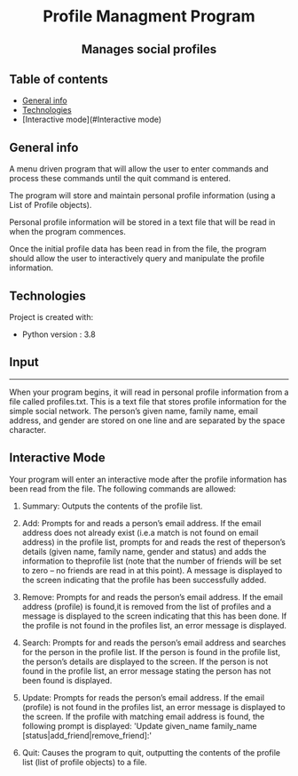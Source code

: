 

<h1 align="center">Profile Managment Program</h1>
<h2 align="center">Manages social profiles</h2>

## Table of contents
* [General info](#general-info)
* [Technologies](#technologies)
* [Interactive mode](#Interactive mode)

## General info
A menu driven program that will allow the user to enter commands and process these commands until the quit command is entered.

The program will store and maintain personal profile information (using a List of Profile objects). 

Personal profile information will be stored in a text file that will be read in when the program commences.

Once the initial profile data has been read in from the file, the program should allow the user to
interactively query and manipulate the profile information.

## Technologies
Project is created with:
*  Python version : 3.8

## Input
--- 
When your program begins, it will read in personal profile information from a file called profiles.txt.
This is a text file that stores profile information for the simple social network.
The person’s given name, family name, email address, and gender are stored on one line and are
separated by the space character.


## Interactive Mode
Your program will enter an interactive mode after the profile information has been read from the file. The following commands are allowed:

1. Summary:
Outputs the contents of the profile list.

2. Add:
Prompts for and reads a person’s email address. If the email address does not already exist (i.e.a match is not found on email address) in the profile list, prompts for and reads the rest of theperson’s details (given name, family name, gender and status) and adds the information to theprofile list (note that the number of friends will be set to zero – no friends are read in at this point).
A message is displayed to the screen indicating that the profile has been successfully added.

3. Remove:
Prompts for and reads the person’s email address. If the email address (profile) is found,it is removed from the list of profiles and a message is displayed to the screen indicating
that this has been done. If the profile is not found in the profiles list, an error message is displayed.

4. Search:
Prompts for and reads the person’s email address and searches for the person in the profile list.
If the person is found in the profile list, the person’s details are displayed to the screen. If the person is not found in the profile list, an error message stating the person has not been found is displayed.

5. Update:
Prompts for reads the person’s email address. If the email (profile) is not found in the profiles list, an error message is displayed to the screen. If the profile with matching email address is found, the following prompt is displayed: 'Update given_name family_name
[status|add_friend|remove_friend]:'

6. Quit:
Causes the program to quit, outputting the contents of the profile list (list of profile objects) to a file.
